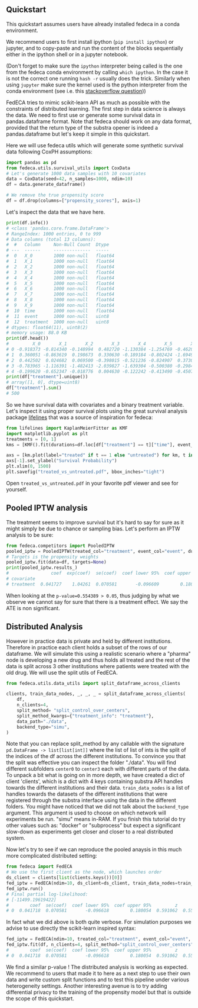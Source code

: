 ## Quickstart
This quickstart assumes users have already installed fedeca in a conda environment.  

We recommend users to first install ipython (`pip install ipython`) or jupyter,
and to copy-paste and run the content of the blocks sequentially either in the
ipython shell or in a jupyter notebook.  

(Don't forget to make sure the `ipython` interpreter being called is the one from the fedeca
conda environment by calling `which ipython`. In the case it is not the correct one
running `hash -r` usually does the trick. Similarly when using ``jupyter`` make sure
the kernel used is the python interpreter from the conda environment (see i.e. this [stackoverflow question](https://stackoverflow.com/questions/39604271/conda-environments-not-showing-up-in-jupyter-notebook>))) 

FedECA tries to mimic scikit-learn API as much as possible with the constraints
of distributed learning.
The first step in data science is always the data.
We need to first use or generate some survival data in pandas.dataframe format.
Note that fedeca should work on any data format, provided that the
return type of the substra opener is indeed a pandas.dataframe but let's keep
it simple in this quickstart.


Here we will use fedeca utils which will generate some synthetic survival data
following CoxPH assumptions:

```python
import pandas as pd
from fedeca.utils.survival_utils import CoxData
# Let's generate 1000 data samples with 10 covariates
data = CoxData(seed=42, n_samples=1000, ndim=10)
df = data.generate_dataframe()

# We remove the true propensity score
df = df.drop(columns=["propensity_scores"], axis=1)
```
Let's inspect the data that we have here.
```python
print(df.info())
# <class 'pandas.core.frame.DataFrame'>
# RangeIndex: 1000 entries, 0 to 999
# Data columns (total 13 columns):
#  #   Column     Non-Null Count  Dtype
# ---  ------     --------------  -----
#  0   X_0        1000 non-null   float64
#  1   X_1        1000 non-null   float64
#  2   X_2        1000 non-null   float64
#  3   X_3        1000 non-null   float64
#  4   X_4        1000 non-null   float64
#  5   X_5        1000 non-null   float64
#  6   X_6        1000 non-null   float64
#  7   X_7        1000 non-null   float64
#  8   X_8        1000 non-null   float64
#  9   X_9        1000 non-null   float64
#  10  time       1000 non-null   float64
#  11  event      1000 non-null   uint8
#  12  treatment  1000 non-null   uint8
# dtypes: float64(11), uint8(2)
# memory usage: 88.0 KB
print(df.head())
#         X_0       X_1       X_2       X_3       X_4       X_5       X_6       X_7       X_8       X_9      time  event  treatment
# 0 -0.918373 -0.814340 -0.148994  0.482720 -1.130384 -1.254769 -0.462002  1.451622  1.199705  0.133197  2.573516      1          1
# 1  0.360051 -0.863619  0.198673  0.330630 -0.189184 -0.802424 -1.694990 -0.989009 -0.421245 -0.112665  0.519108      1          1
# 2  0.442502  0.024682  0.069500 -0.398015 -0.521236 -0.824907  0.373018  1.016843  0.765661  0.858817  0.652803      1          1
# 3 -0.783965 -1.116391 -1.482413 -2.039827 -1.639304 -0.500380 -0.298467 -1.801688 -0.743004 -0.724039  0.074925      1          1
# 4 -0.199620 -0.652347 -0.018776  0.004630 -0.122242 -0.413490 -0.450718 -0.761894 -1.323135 -0.234899  0.006951      1          1
print(df["treatment"].unique())
# array([1, 0], dtype=uint8)
df["treatment"].sum()
# 500
```
So we have survival data with covariates and a binary treatment variable.
Let's inspect it using proper survival plots using the great survival analysis
package [lifelines](https://github.com/CamDavidsonPilon/lifelines) that was a
source of inspiration for fedeca:
```python
from lifelines import KaplanMeierFitter as KMF
import matplotlib.pyplot as plt
treatments = [0, 1]
kms = [KMF().fit(durations=df.loc[df["treatment"] == t]["time"], event_observed=df.loc[df["treatment"] == t]["event"]) for t in treatments]

axs = [km.plot(label="treated" if t == 1 else "untreated") for km, t in zip(kms, treatments)]
axs[-1].set_ylabel("Survival Probability")
plt.xlim(0, 1500)
plt.savefig("treated_vs_untreated.pdf", bbox_inches="tight")
```
Open `treated_vs_untreated.pdf` in your favorite pdf viewer and see for yourself.

## Pooled IPTW analysis
The treatment seems to improve survival but it's hard to say for sure as it might
simply be due to chance or sampling bias.
Let's perform an IPTW analysis to be sure:

```python
from fedeca.competitors import PooledIPTW
pooled_iptw = PooledIPTW(treated_col="treatment", event_col="event", duration_col="time")
# Targets is the propensity weights
pooled_iptw.fit(data=df, targets=None)
print(pooled_iptw.results_)
#                coef  exp(coef)  se(coef)  coef lower 95%  coef upper 95%  exp(coef) lower 95%  exp(coef) upper 95%  cmp to         z         p  -log2(p)
# covariate
# treatment  0.041727    1.04261  0.070581       -0.096609        0.180064             0.907911             1.197294     0.0  0.591196  0.554389   0.85103
```
When looking at the `p-value=0.554389 > 0.05`, thus judging by what we observe we
cannot say for sure that there is a treatment effect. We say the ATE is non significant.

## Distributed Analysis

However in practice data is private and held by different institutions. Therefore
in practice each client holds a subset of the rows of our dataframe.
We will simulate this using a realistic scenario where a "pharma" node is developing
a new drug and thus holds all treated and the rest of the data is split across
3 other institutions where patients were treated with the old drug.
We will use the split utils of FedECA.
```python
from fedeca.utils.data_utils import split_dataframe_across_clients

clients, train_data_nodes, _, _, _ = split_dataframe_across_clients(
    df,
    n_clients=4,
    split_method= "split_control_over_centers",
    split_method_kwargs={"treatment_info": "treatment"},
    data_path="./data",
    backend_type="simu",
)
```
Note that you can replace split_method by any callable with the signature
`pd.DataFrame -> list[list[int]]` where the list of list of ints is the split of the indices
of the df across the different institutions.
To convince you that the split was effective you can inspect the folder "./data".
You will find different subfolders `center0` to `center3` each with different
parts of the data.
To unpack a bit what is going on in more depth, we have created a dict of client
'clients',
which is a dict with 4 keys containing substra API handles towards the different
institutions and their data.
`train_data_nodes` is a list of handles towards the datasets of the different institutions
that were registered through the substra interface using the data in the different
folders.
You might have noticed that we did not talk about the `backend_type` argument. 
This argument is used to choose on which network will experiments be run.
"simu" means in-RAM. If you finish this tutorial do try other values such as:
"docker" or "subprocess" but expect a significant slow-down as experiments
get closer and closer to a real distributed system.

Now let's try to see if we can reproduce the pooled anaysis in this much more
complicated distributed setting:
```python
from fedeca import FedECA
# We use the first client as the node, which launches order
ds_client = clients[list(clients.keys())[0]]
fed_iptw = FedECA(ndim=10, ds_client=ds_client, train_data_nodes=train_data_nodes, treated_col="treatment", duration_col="time", event_col="event", variance_method="robust")
fed_iptw.run()
# Final partial log-likelihood:
# [-11499.19619422]
#        coef  se(coef)  coef lower 95%  coef upper 95%         z         p  exp(coef)  exp(coef) lower 95%  exp(coef) upper 95%
# 0  0.041718  0.070581       -0.096618        0.180054  0.591062  0.554479     1.0426             0.907902             1.197282
```
In fact what we did above is both quite verbose. For simulation purposes we
advise to use directly the scikit-learn inspired syntax:
```python
fed_iptw = FedECA(ndim=10, treated_col="treatment", event_col="event", duration_col="time")
fed_iptw.fit(df, n_clients=4, split_method="split_control_over_centers", split_method_kwargs={"treatment_info": "treatment"}, data_path="./data", variance_method="robust", backend_type="simu")
#        coef  se(coef)  coef lower 95%  coef upper 95%         z         p  exp(coef)  exp(coef) lower 95%  exp(coef) upper 95%
# 0  0.041718  0.070581       -0.096618        0.180054  0.591062  0.554479     1.0426             0.907902             1.197282
```
We find a similar p-value ! The distributed analysis is working as expected.
We recommend to users that made it to here as a next step to use their own data
and write custom split functions and to test this pipeline under various
heterogeneity settings.
Another interesting avenue is to try adding differential privacy to the training
of the propensity model but that is outside the scope of this quickstart. 



